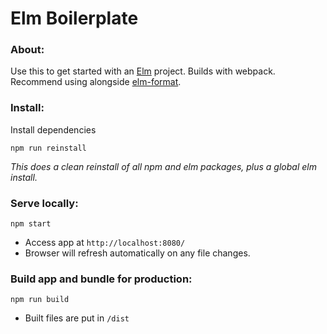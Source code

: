 # Elm Boilerplate

### About:
Use this to get started with an [Elm](http://elm-lang.org/) project. Builds with webpack. Recommend using alongside [elm-format](https://github.com/avh4/elm-format).


### Install:
Install dependencies
```
npm run reinstall
```
*This does a clean reinstall of all npm and elm packages, plus a global elm install.*


### Serve locally:
```
npm start
```
* Access app at `http://localhost:8080/`
* Browser will refresh automatically on any file changes.


### Build app and bundle for production:
```
npm run build
```
* Built files are put in `/dist`
